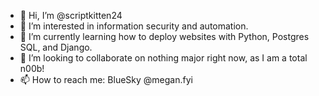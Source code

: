 - 👋 Hi, I’m @scriptkitten24
- 👀 I’m interested in information security and automation.
- 🌱 I’m currently learning how to deploy websites with Python, Postgres SQL, and Django.
- 💞️ I’m looking to collaborate on nothing major right now, as I am a total n00b!
- 📫 How to reach me: BlueSky @megan.fyi

<!---
scriptkitten24/scriptkitten24 is a ✨ special ✨ repository because its `README.md` (this file) appears on your GitHub profile.
You can click the Preview link to take a look at your changes.
--->
